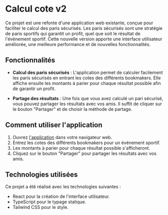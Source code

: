 # Calcul cote v2

Ce projet est une refonte d'une application web existante, conçue pour faciliter le calcul des paris sécurisés. Les paris sécurisés sont une stratégie de paris sportifs qui garantit un profit, quel que soit le résultat de l'événement sportif. Cette nouvelle version apporte une interface utilisateur améliorée, une meilleure performance et de nouvelles fonctionnalités.

## Fonctionnalités

- **Calcul des paris sécurisés** : L'application permet de calculer facilement les paris sécurisés en entrant les cotes des différents bookmakers. Elle affiche ensuite les montants à parier pour chaque résultat possible afin de garantir un profit.

- **Partage des résultats** : Une fois que vous avez calculé un pari sécurisé, vous pouvez partager les résultats avec vos amis. Il suffit de cliquer sur le bouton "Partager" et de choisir la méthode de partage.

## Comment utiliser l'application

1. Ouvrez [l'application](https://calcul-cote-v2.web.app/) dans votre navigateur web.
2. Entrez les cotes des différents bookmakers pour un événement sportif.
3. Les montants à parier pour chaque résultat possible s'afficheront.
4. Cliquez sur le bouton "Partager" pour partager les résultats avec vos amis.

## Technologies utilisées

Ce projet a été réalisé avec les technologies suivantes :

- React pour la création de l'interface utilisateur.
- TypeScript pour le typage statique.
- Tailwind CSS pour le style.